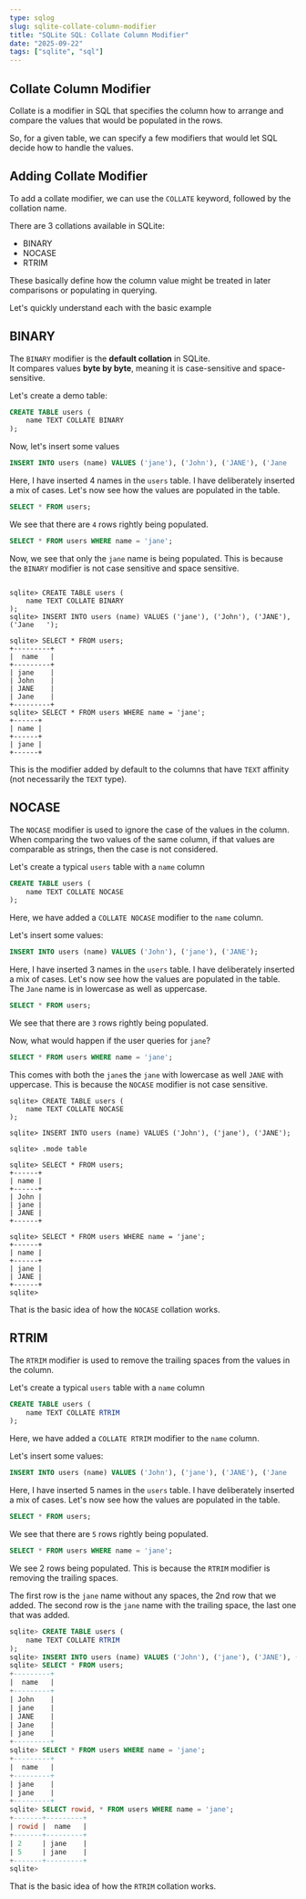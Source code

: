 ```yaml
---
type: sqlog
slug: sqlite-collate-column-modifier
title: "SQLite SQL: Collate Column Modifier"
date: "2025-09-22"
tags: ["sqlite", "sql"]
---
```


## Collate Column Modifier

Collate is a modifier in SQL that specifies the column how to arrange and compare the values that would be populated in the rows.

So, for a given table, we can specify a few modifiers that would let SQL decide how to handle the values.

## Adding Collate Modifier

To add a collate modifier, we can use the `COLLATE` keyword, followed by the collation name.

There are 3 collations available in SQLite:

- BINARY
- NOCASE
- RTRIM

These basically define how the column value might be treated in later comparisons or populating in querying.

Let's quickly understand each with the basic example

## BINARY

The `BINARY` modifier is the **default collation** in SQLite.  
It compares values **byte by byte**, meaning it is case-sensitive and space-sensitive.

Let's create a demo table:

```sql
CREATE TABLE users (
    name TEXT COLLATE BINARY
);
```
Now, let's insert some values

```sql
INSERT INTO users (name) VALUES ('jane'), ('John'), ('JANE'), ('Jane   ');
```

Here, I have inserted 4 names in the `users` table. I have deliberately inserted a mix of cases. Let's now see how the values are populated in the table.

```sql
SELECT * FROM users;
```
We see that there are `4` rows rightly being populated.

```sql
SELECT * FROM users WHERE name = 'jane';
```
Now, we see that only the `jane` name is being populated. This is because the `BINARY` modifier is not case sensitive and space sensitive.

```sqlite

sqlite> CREATE TABLE users (
    name TEXT COLLATE BINARY
);
sqlite> INSERT INTO users (name) VALUES ('jane'), ('John'), ('JANE'), ('Jane   ');

sqlite> SELECT * FROM users;
+---------+
|  name   |
+---------+
| jane    |
| John    |
| JANE    |
| Jane    |
+---------+
sqlite> SELECT * FROM users WHERE name = 'jane';
+------+
| name |
+------+
| jane |
+------+
```

This is the modifier added by default to the columns that have `TEXT` affinity (not necessarily the `TEXT` type).

## NOCASE

The `NOCASE` modifier is used to ignore the case of the values in the column. When comparing the two values of the same column, if that values are comparable as strings, then the case is not considered.

Let's create a typical `users` table with a `name` column

```sql
CREATE TABLE users (
    name TEXT COLLATE NOCASE 
);
```

Here, we have added a `COLLATE NOCASE` modifier to the `name` column.

Let's insert some values:

```sql
INSERT INTO users (name) VALUES ('John'), ('jane'), ('JANE');
```

Here, I have inserted 3 names in the `users` table. I have deliberately inserted a mix of cases. Let's now see how the values are populated in the table. The `Jane` name is in lowercase as well as uppercase.

```sql
SELECT * FROM users;
```

We see that there are `3` rows rightly being populated.

Now, what would happen if the user queries for `jane`?

```sql
SELECT * FROM users WHERE name = 'jane';
```
This comes with both the `jane`s the `jane` with lowercase as well `JANE` with uppercase. This is because the `NOCASE` modifier is not case sensitive.

```sqlite
sqlite> CREATE TABLE users (
    name TEXT COLLATE NOCASE
);

sqlite> INSERT INTO users (name) VALUES ('John'), ('jane'), ('JANE');

sqlite> .mode table

sqlite> SELECT * FROM users;
+------+
| name |
+------+
| John |
| jane |
| JANE |
+------+

sqlite> SELECT * FROM users WHERE name = 'jane';
+------+
| name |
+------+
| jane |
| JANE |
+------+
sqlite>
```

That is the basic idea of how the `NOCASE` collation works.


## RTRIM

The `RTRIM` modifier is used to remove the trailing spaces from the values in the column.

Let's create a typical `users` table with a `name` column

```sql
CREATE TABLE users (
    name TEXT COLLATE RTRIM 
);
```

Here, we have added a `COLLATE RTRIM` modifier to the `name` column.

Let's insert some values:

```sql
INSERT INTO users (name) VALUES ('John'), ('jane'), ('JANE'), ('Jane   '), ('jane   ');
```
Here, I have inserted 5 names in the `users` table. I have deliberately inserted a mix of cases. Let's now see how the values are populated in the table.

```sql
SELECT * FROM users;
```

We see that there are `5` rows rightly being populated.

```sql
SELECT * FROM users WHERE name = 'jane';
```

We see 2 rows being populated. This is because the `RTRIM` modifier is removing the trailing spaces.

The first row is the `jane` name without any spaces, the 2nd row that we added. The second row is the `jane` name with the trailing space, the last one that was added.


```sql
sqlite> CREATE TABLE users (
    name TEXT COLLATE RTRIM
);
sqlite> INSERT INTO users (name) VALUES ('John'), ('jane'), ('JANE'), ('Jane   '), ('jane   ');
sqlite> SELECT * FROM users;
+---------+
|  name   |
+---------+
| John    |
| jane    |
| JANE    |
| Jane    |
| jane    |
+---------+
sqlite> SELECT * FROM users WHERE name = 'jane';
+---------+
|  name   |
+---------+
| jane    |
| jane    |
+---------+
sqlite> SELECT rowid, * FROM users WHERE name = 'jane';
+-------+---------+
| rowid |  name   |
+-------+---------+
| 2     | jane    |
| 5     | jane    |
+-------+---------+
sqlite>
```

That is the basic idea of how the `RTRIM` collation works.


